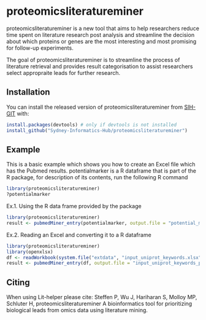 # proteomicsliteratureminer
proteomicsliteratureminer is a new tool that aims to help researchers reduce time spent on literature research post analysis and streamline the decision about which proteins or genes are the most interesting and most promising for follow-up experiments.

<!-- badges: start -->
<!-- badges: end -->

The goal of proteomicsliteratureminer is to streamline the process of literature retrieval and provides result categorisation to assist researchers select appropraite leads for further research.

## Installation

You can install the released version of proteomicsliteratureminer from [SIH-GIT](https://github.com/Sydney-Informatics-Hub/proteomicsliteratureminer) with:

``` r
install.packages(devtools) # only if devtools is not installed
install_github("Sydney-Informatics-Hub/proteomicsliteratureminer")
```

## Example

This is a basic example which shows you how to create an Excel file which has the Pubmed results. potentialmarker is a R dataframe that is part of the R package, for description of its contents, run the following R command
``` r
library(proteomicsliteratureminer)
?potentialmarker
```

Ex.1. Using the R data frame provided by the package
``` r
library(proteomicsliteratureminer)
result <- pubmedMiner_entry(potentialmarker, output.file = "potential_marker_pubmed_results.xlsx")
```

Ex.2. Reading an Excel and converting it to a R dataframe
``` r
library(proteomicsliteratureminer)
library(openxlsx)
df <- readWorkbook(system.file("extdata", "input_uniprot_keywords.xlsx", package="proteomicsliteratureminer"))
result <- pubmedMiner_entry(df, output.file = "input_uniprot_keywords_pubmed_results.xlsx")
```

## Citing
When using Lit-helper please cite: Steffen P, Wu J, Hariharan S, Molloy MP, Schluter H, proteomicsliteratureminer A bioinformatics tool for prioritizing biological leads from omics data using literature mining.
